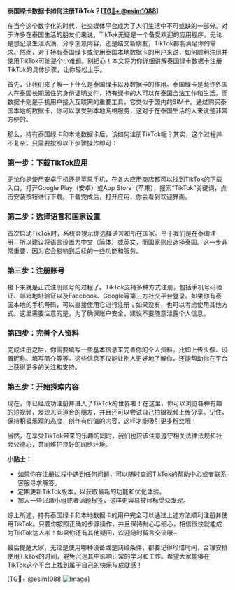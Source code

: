 **泰国绿卡数据卡如何注册TikTok？[[TG💪+ @esim1088](https://t.me/s/esim1088)]**

在当今这个数字化的时代，社交媒体平台成为了人们生活中不可或缺的一部分。对于许多在泰国生活的朋友们来说，TikTok无疑是一个备受欢迎的应用程序。无论是想记录生活点滴、分享创意内容，还是结交新朋友，TikTok都能满足你的需求。然而，对于持有泰国绿卡或使用泰国本地数据卡的用户来说，如何顺利注册并使用TikTok可能是个小难题。别担心！本文将为你详细讲解泰国绿卡数据卡注册TikTok的具体步骤，让你轻松上手。

首先，让我们来了解一下什么是泰国绿卡以及数据卡的作用。泰国绿卡是允许外国人在泰国长期居住的身份证明文件，持有绿卡的人可以在泰国合法工作和生活。而数据卡则是手机用户接入互联网的重要工具，它类似于国内的SIM卡。通过购买泰国本地的数据卡，你可以享受到本地网络服务，这对于在泰国生活的人来说是非常方便的。

那么，持有泰国绿卡和本地数据卡后，该如何注册TikTok呢？其实，这个过程并不复杂，只需要按照以下步骤操作即可：

### 第一步：下载TikTok应用

无论你是使用安卓手机还是苹果手机，在各大应用商店都可以找到TikTok的下载入口。打开Google Play（安卓）或App Store（苹果），搜索“TikTok”关键词，点击安装按钮进行下载。下载完成后，打开应用，你会看到欢迎界面。

### 第二步：选择语言和国家设置

首次启动TikTok时，系统会提示你选择语言和所在国家。由于我们是在泰国注册，所以建议将语言设置为中文（简体）或英文，而国家则应选择泰国。这一步非常重要，因为它会影响到后续的一些功能和服务。

### 第三步：注册账号

接下来就是正式注册账号的过程了。TikTok支持多种方式注册，包括手机号码验证、邮箱地址验证以及Facebook、Google等第三方社交平台登录。如果你有泰国本地的手机号码，可以直接使用它进行注册；如果没有，也可以考虑使用其他方式。这里需要注意的是，为了确保账户安全，建议不要随意泄露个人信息。

### 第四步：完善个人资料

完成注册之后，你需要填写一些基本信息来完善你的个人资料。比如上传头像、设置昵称、填写简介等等。这些信息不仅能让别人更好地了解你，还能帮助你在平台上获得更多的关注和支持。

### 第五步：开始探索内容

现在，你已经成功注册并进入了TikTok的世界啦！在这里，你可以浏览各种有趣的短视频，发现志同道合的朋友，并且还可以尝试自己拍摄视频上传分享。记住，保持积极乐观的态度，创作有价值的内容，这样才能吸引更多粉丝哦！

当然，在享受TikTok带来的乐趣的同时，我们也应该注意遵守相关法律法规和社会公德心，共同维护良好的网络环境。

**小贴士：**
- 如果你在注册过程中遇到任何问题，可以随时查阅TikTok的帮助中心或者联系客服寻求解答。
- 定期更新TikTok版本，以获取最新的功能和优化体验。
- 加入一些兴趣小组或者话题标签，这样更容易被目标受众发现。

综上所述，持有泰国绿卡和本地数据卡的用户完全可以通过上述方法顺利注册并使用TikTok。只要你按照正确的步骤操作，并且保持耐心与细心，相信很快就能成为TikTok达人啦！如果你还有其他疑问，欢迎随时留言交流哦~

最后提醒大家，无论是使用哪种设备或是网络条件，都要记得珍惜时间，合理安排使用TikTok的时间，避免沉迷其中影响正常的学习和工作。希望大家能够在TikTok这个平台上找到属于自己的快乐与成就感！

[[TG💪+ @esim1088](https://t.me/s/esim1088) ![Image](https://i.postimg.cc/4NQfJmqS/Snipaste-2025-05-13-00-14-12.png)]
